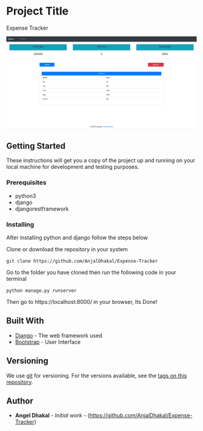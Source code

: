 # Project Title

Expense Tracker

![](static/images/readmeimg.png)

## Getting Started

These instructions will get you a copy of the project up and running on your local machine for development and testing purposes.

### Prerequisites

- python3
- django
- djangorestframework

### Installing

After installing python and django follow the steps below

Clone or download the repository in your system

```
git clone https://github.com/AnjalDhakal/Expense-Tracker
```
Go to the folder you have cloned then run the following code in your terminal

```
python manage.py runserver
```

Then go to https://localhost:8000/ in your browser, Its Done!



## Built With

* [Django](https://www.djangoproject.com/) - The web framework used
* [Bootstrap](https://getbootstrap.com/) - User Interface


## Versioning

We use [git](http://semver.org/) for versioning. For the versions available, see the [tags on this repository](https://github.com/AnjalDhakal/customer_relationship_management). 

## Author

* **Angel Dhakal** - *Initial work* - (https://github.com/AnjalDhakal/Expense-Tracker)

